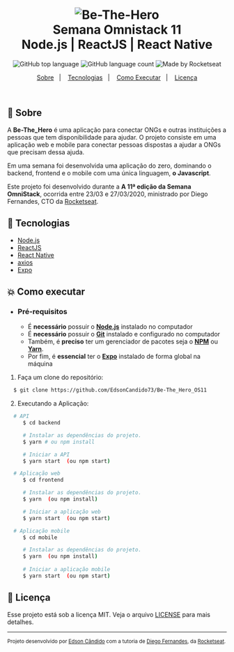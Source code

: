 <h1 align="center">
    <img alt="Be-The-Hero" src=".github/logo.png" witdth="280" />
    <br>Semana Omnistack 11<br/>
    Node.js | ReactJS | React Native
</h1>

<p align="center">
  <img alt="GitHub top language" src="https://img.shields.io/github/languages/top/EdsonCandido73/Be-The_Hero_OS11?style=flat-square">
  <img alt="GitHub language count" src="https://img.shields.io/github/languages/count/EdsonCandido73/Be-The_Hero_OS11?style=flat-square">
  <img alt="Made by Rocketseat" src="https://img.shields.io/badge/made%20by-Rocketseat-%237519C1?style=flat-square"><br/>
</p>
<p align="center">
  <a href="#bookmark-sobre">Sobre</a>&nbsp;&nbsp;&nbsp;|&nbsp;&nbsp;&nbsp;
  <a href="#rocket-tecnologias">Tecnologias</a>&nbsp;&nbsp;&nbsp;|&nbsp;&nbsp;&nbsp;
  <a href="#boom-como-executar">Como Executar</a>&nbsp;&nbsp;&nbsp;|&nbsp;&nbsp;&nbsp;
  <a href="#memo-licença">Licença</a>
</p>

<p align="center">
    <img alt="" title="" src=".github/web1.png">
    <img alt="" title="" src=".github/web2.png">
    <img alt="" title="" src=".github/web3.png">
    <img alt="" title="" src=".github/web4.png">
    <img alt="" title="" src=".github/mobile1.png">
    <img alt="" title="" src=".github/mobile2.png">
    <img alt="" title="" src=".github/mobile3.png">
    <img alt="" title="" src=".github/mobile4.png">
</p>


## :bookmark: Sobre

A **Be-The_Hero** é uma aplicação para conectar ONGs e outras instituições a pessoas que tem disponibilidade para ajudar.
O projeto consiste em uma aplicação web e mobile para conectar pessoas dispostas a ajudar a ONGs que precisam dessa ajuda.

Em uma semana foi desenvolvida uma aplicação do zero, dominando o backend, frontend e o mobile com uma única linguagem, **o Javascript**.
    
Este projeto foi desenvolvido durante a **A 11ª edição da Semana OmniStack**, ocorrida entre 23/03 e 27/03/2020, ministrado por Diego Fernandes, CTO da [Rocketseat](https://rocketseat.com.br/).

## :rocket: Tecnologias

-  [Node.js](https://nodejs.org/en/)
-  [ReactJS](https://reactjs.org/)
-  [React Native](http://facebook.github.io/react-native/)
-  [axios](https://github.com/axios/axios)
-  [Expo](https://expo.io/)


## :boom: Como executar

- ### **Pré-requisitos**

  - É **necessário** possuir o **[Node.js](https://nodejs.org/en/)** instalado no computador
  - É **necessário** possuir o **[Git](https://git-scm.com/)** instalado e configurado no computador
  - Também, é **preciso** ter um gerenciador de pacotes seja o **[NPM](https://www.npmjs.com/)** ou **[Yarn](https://yarnpkg.com/)**.
  - Por fim, é **essencial** ter o **[Expo](https://expo.io/)** instalado de forma global na máquina

1. Faça um clone do repositório:

```sh
  $ git clone https://github.com/EdsonCandido73/Be-The_Hero_OS11
```

2. Executando a Aplicação:

```sh
  # API
     $ cd backend

     # Instalar as dependências do projeto.
     $ yarn # ou npm install

     # Iniciar a API
     $ yarn start  (ou npm start)

  # Aplicação web
     $ cd frontend

     # Instalar as dependências do projeto.
     $ yarn  (ou npm install)

     # Iniciar a aplicação web
     $ yarn start  (ou npm start)

  # Aplicação mobile
     $ cd mobile

     # Instalar as dependências do projeto.
     $ yarn  (ou npm install)
     
     # Iniciar a aplicação mobile
     $ yarn start  (ou npm start)
```


## :memo: Licença

Esse projeto está sob a licença MIT. Veja o arquivo [LICENSE](LICENSE) para mais detalhes.

---
<sup>Projeto desenvolvido por [Edson Cândido](https://github.com/EdsonCandido73) com a tutoria de [Diego Fernandes](https://github.com/diego3g), da [Rocketseat](rocketseat.com.br).</sup>